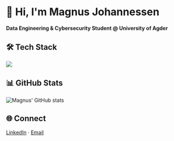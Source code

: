 # 👋 Hi, I'm Magnus Johannessen  
**Data Engineering & Cybersecurity Student @ University of Agder**

## 🛠 Tech Stack  
<img src="https://skillicons.dev/icons?i=python,fastapi,docker,kubernetes,git,linux" />

<!-- ## 🚀 Projects -->  


## 📊 GitHub Stats  
![Magnus' GitHub stats](https://github-readme-stats.vercel.app/api?username=magnusjoh03&show_icons=true&theme=default)  

## 🌐 Connect  
[LinkedIn](https://linkedin.com/in/magnus-johannessen-989855329) · [Email](mailto:magnusjoh03@gmail.com)
